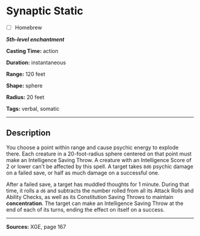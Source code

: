 # Synaptic Static

- [ ] Homebrew

***5th-level enchantment***

**Casting Time:** action

**Duration:** instantaneous

**Range:** 120 feet

**Shape:** sphere

**Radius:** 20 feet

**Tags:** verbal, somatic

---

## Description
You choose a point within range and cause psychic energy to explode there.
Each creature in a 20-foot-radius sphere centered on that point must make an Intelligence Saving Throw.
A creature with an Intelligence Score of 2 or lower can't be affected by this spell.
A target takes `8d6` psychic damage on a failed save, or half as much damage on a successful one.

After a failed save, a target has muddled thoughts for 1 minute.
During that time, it rolls a `d6` and subtracts the number rolled from all its Attack Rolls and Ability Checks, as well as its Constitution Saving Throws to maintain **concentration**.
The target can make an Intelligence Saving Throw at the end of each of its turns, ending the effect on itself on a success.

---

**Sources:** XGE, page 167
